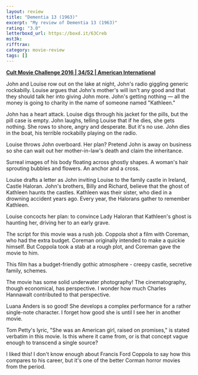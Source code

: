 ```yaml
---
layout: review
title: "Dementia 13 (1963)"
excerpt: "My review of Dementia 13 (1963)"
rating: "3.0"
letterboxd_url: https://boxd.it/63Creb
mst3k:
rifftrax:
category: movie-review
tags: []
---
```


<b><a href="https://boxd.it/q7ygw/detail" target="_blank" rel="noopener">Cult Movie Challenge 2016 | 34/52 | American International</a></b>

John and Louise row out on the lake at night, John's radio giggling generic rockabilly. Louise argues that John's mother's will isn't any good and that they should talk her into giving John more. John's getting nothing — all the money is going to charity in the name of someone named "Kathleen."

John has a heart attack. Louise digs through his jacket for the pills, but the pill case is empty. John laughs, telling Louise that if he dies, she gets nothing. She rows to shore, angry and desperate. But it's no use. John dies in the boat, his terrible rockabilly playing on the radio.

Louise throws John overboard. Her plan? Pretend John is away on business so she can wait out her mother-in-law's death and claim the inheritance.

Surreal images of his body floating across ghostly shapes. A woman's hair sprouting bubbles and flowers. An anchor and a cross.

Louise drafts a letter as John inviting Louise to the family castle in Ireland, Castle Haloran. John's brothers, Billy and Richard, believe that the ghost of Kathleen haunts the castles. Kathleen was their sister, who died in a drowning accident years ago. Every year, the Halorans gather to remember Kathleen.

Louise concocts her plan: to convince Lady Haloran that Kathleen's ghost is haunting her, driving her to an early grave.

The script for this movie was a rush job. Coppola shot a film with Coreman, who had the extra budget. Coreman originally intended to make a quickie himself. But Coppola took a stab at a rough plot, and Coreman gave the movie to him.

This film has a budget-friendly gothic atmosphere - creepy castle, secretive family, schemes.

The movie has some solid underwater photography! The cinematography, though economical, has perspective. I wonder how much Charles Hannawalt contributed to that perspective.

Luana Anders is so good! She develops a complex performance for a rather single-note character. I forget how good she is until I see her in another movie.

Tom Petty's lyric, "She was an American girl, raised on promises," is stated verbatim in this movie. Is this where it came from, or is that concept vague enough to transcend a single source?

I liked this! I don't know enough about Francis Ford Coppola to say how this compares to his career, but it's one of the better Corman horror movies from the period.
